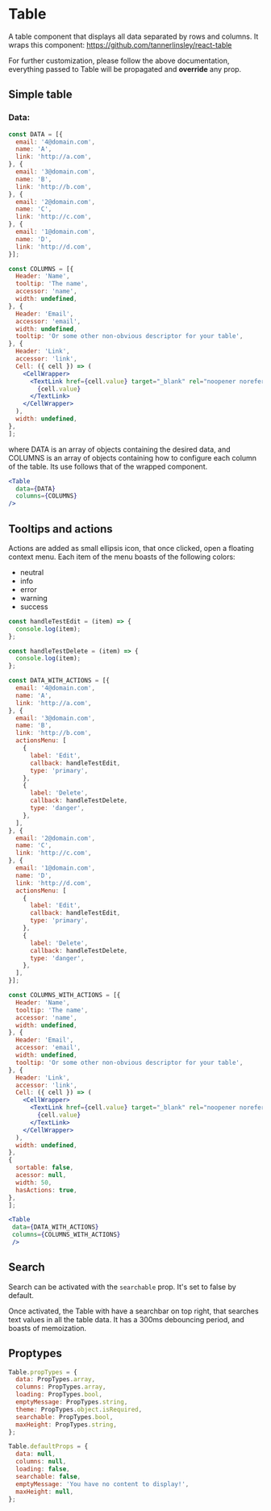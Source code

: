 # Table
A table component that displays all data separated by rows and columns.
It wraps this component:
https://github.com/tannerlinsley/react-table

For further customization, please follow the above documentation,
everything passed to Table will be propagated and **override** any prop.

## Simple table

### Data:

```jsx
const DATA = [{
  email: '4@domain.com',
  name: 'A',
  link: 'http://a.com',
}, {
  email: '3@domain.com',
  name: 'B',
  link: 'http://b.com',
}, {
  email: '2@domain.com',
  name: 'C',
  link: 'http://c.com',
}, {
  email: '1@domain.com',
  name: 'D',
  link: 'http://d.com',
}];

const COLUMNS = [{
  Header: 'Name',
  tooltip: 'The name',
  accessor: 'name',
  width: undefined,
}, {
  Header: 'Email',
  accessor: 'email',
  width: undefined,
  tooltip: 'Or some other non-obvious descriptor for your table',
}, {
  Header: 'Link',
  accessor: 'link',
  Cell: ({ cell }) => (
    <CellWrapper>
      <TextLink href={cell.value} target="_blank" rel="noopener noreferrer">
        {cell.value}
      </TextLink>
    </CellWrapper>
  ),
  width: undefined,
},
];
```
where DATA is an array of objects containing the desired data, and COLUMNS is an array of objects containing how to configure each column of the table. Its use follows that of the wrapped component.
```jsx
<Table
  data={DATA}
  columns={COLUMNS}
/>
```

## Tooltips and actions

Actions are added as small ellipsis icon, that once clicked, open a floating context menu.
Each item of the menu boasts of the following colors: 
- neutral
- info
- error
- warning
- success

```jsx
const handleTestEdit = (item) => {
  console.log(item);
};

const handleTestDelete = (item) => {
  console.log(item);
};

const DATA_WITH_ACTIONS = [{
  email: '4@domain.com',
  name: 'A',
  link: 'http://a.com',
}, {
  email: '3@domain.com',
  name: 'B',
  link: 'http://b.com',
  actionsMenu: [
    {
      label: 'Edit',
      callback: handleTestEdit,
      type: 'primary',
    },
    {
      label: 'Delete',
      callback: handleTestDelete,
      type: 'danger',
    },
  ],
}, {
  email: '2@domain.com',
  name: 'C',
  link: 'http://c.com',
}, {
  email: '1@domain.com',
  name: 'D',
  link: 'http://d.com',
  actionsMenu: [
    {
      label: 'Edit',
      callback: handleTestEdit,
      type: 'primary',
    },
    {
      label: 'Delete',
      callback: handleTestDelete,
      type: 'danger',
    },
  ],
}];

const COLUMNS_WITH_ACTIONS = [{
  Header: 'Name',
  tooltip: 'The name',
  accessor: 'name',
  width: undefined,
}, {
  Header: 'Email',
  accessor: 'email',
  width: undefined,
  tooltip: 'Or some other non-obvious descriptor for your table',
}, {
  Header: 'Link',
  accessor: 'link',
  Cell: ({ cell }) => (
    <CellWrapper>
      <TextLink href={cell.value} target="_blank" rel="noopener noreferrer">
        {cell.value}
      </TextLink>
    </CellWrapper>
  ),
  width: undefined,
},
{
  sortable: false,
  acessor: null,
  width: 50,
  hasActions: true,
},
];

```
```jsx
<Table
 data={DATA_WITH_ACTIONS}
 columns={COLUMNS_WITH_ACTIONS}
 />
```

## Search

Search can be activated with the ```searchable``` prop. It's set to false by default.

Once activated, the Table with have a searchbar on top right, that searches text values in all the table data. It has a 300ms debouncing period, and boasts of memoization.

## Proptypes
```jsx
Table.propTypes = {
  data: PropTypes.array,
  columns: PropTypes.array,
  loading: PropTypes.bool,
  emptyMessage: PropTypes.string,
  theme: PropTypes.object.isRequired,
  searchable: PropTypes.bool,
  maxHeight: PropTypes.string,
};

Table.defaultProps = {
  data: null,
  columns: null,
  loading: false,
  searchable: false,
  emptyMessage: 'You have no content to display!',
  maxHeight: null,
};
```
